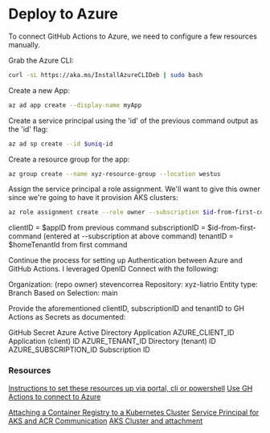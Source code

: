 # Deploy to Azure

To connect GitHub Actions to Azure, we need to configure a few resources manually.

Grab the Azure CLI:
```bash
curl -sL https://aka.ms/InstallAzureCLIDeb | sudo bash
```

Create a new App:

```bash
az ad app create --display-name myApp
```

Create a service principal using the 'id' of the previous command output as the 'id' flag:

```bash
az ad sp create --id $uniq-id
```

Create a resource group for the app:

```bash
az group create --name xyz-resource-group --location westus
```

Assign the service principal a role assignment. We'll want to give this owner since we're going to have it provision AKS clusters:

```bash
az role assignment create --role owner --subscription $id-from-first-command --assignee-object-id  $sp-id-from-second-command --assignee-principal-type ServicePrincipal --scope /subscriptions/$subscriptionId/resourceGroups/$name-from-resource-group
```

clientID = $appID from previous command
subscriptionID = $id-from-first-command (entered at --subscription at above command)
tenantID = $homeTenantId from first command

Continue the process for setting up Authentication between Azure and GitHub Actions. I leveraged OpenID Connect with the following:

Organization: (repo owner) stevencorrea
Repository: xyz-liatrio
Entity type: Branch
Based on Selection: main

Provide the aforementioned clientID, subscriptionID and tenantID to GH Actions as Secrets as documented:

GitHub Secret	Azure Active Directory Application
AZURE_CLIENT_ID	Application (client) ID
AZURE_TENANT_ID	Directory (tenant) ID
AZURE_SUBSCRIPTION_ID	Subscription ID



### Resources
[Instructions to set these resources up via portal, cli or powershell](https://learn.microsoft.com/en-us/azure/developer/github/connect-from-azure?tabs=azure-cli%2Clinux)
[Use GH Actions to connect to Azure](https://learn.microsoft.com/en-us/azure/developer/github/connect-from-azure?tabs=azure-portal%2Clinux)

[Attaching a Container Registry to a Kubernetes Cluster](https://registry.terraform.io/providers/hashicorp/azurerm/latest/docs/resources/container_registry#example-usage-attaching-a-container-registry-to-a-kubernetes-cluster)
[Service Principal for AKS and ACR Communication](https://stackoverflow.com/questions/53771773/azure-acr-how-to-assign-service-principle-through-terraform)
[AKS Cluster and attachment](https://jimferrari.com/2022/02/09/attach-azure-container-registry-to-azure-kubernetes-service-terraform/)
